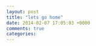 ```yaml
---
layout: post
title: "lets go home"
date: 2014-02-07 17:05:03 +0000
comments: true
categories: 
---
```

